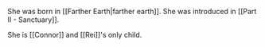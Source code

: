 She was born in [[Farther Earth|farther earth]]. She was introduced in [[Part II - Sanctuary]].

She is [[Connor]] and [[Rei]]'s only child.


